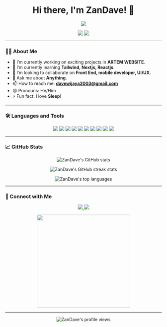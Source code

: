 <h1 align="center">Hi there, I'm ZanDave! 👋</h1>

<p align="center">
  <a href="https://github.com/ZanDave">
    <img src="https://readme-typing-svg.herokuapp.com?color=F75C7E&center=true&vCenter=true&lines=Front+End+Developer;Tech+Enthusiast;Always+Learning+New+Things!;Welcome+to+my+GitHub!">
  </a>
</p>

<p align="center">
  <a href="https://www.linkedin.com/in/davidwijaya1">
    <img src="https://img.shields.io/badge/LinkedIn-0077B5?style=for-the-badge&logo=linkedin&logoColor=white">
  </a>
  <a href="mailto:davewijaya2003@gmail.com">
    <img src="https://img.shields.io/badge/Email-D14836?style=for-the-badge&logo=gmail&logoColor=white">
  </a>
</p>

---

### 👨‍💻 About Me

- 🔭 I’m currently working on exciting projects in **ARTEM WEBSITE**.
- 🌱 I’m currently learning **Tailwind, Nextjs, Reactjs**.
- 👯 I’m looking to collaborate on **Front End, mobile developer, UI/UX**.
- 💬 Ask me about **Anything**.
- 📫 How to reach me: **davewijaya2003@gmail.com**
- 😄 Pronouns: He/Him
- ⚡ Fun fact: I love **Sleep**!

---

### 🛠️ Languages and Tools

<p align="center">
  <img src="https://img.shields.io/badge/HTML5-E34F26?style=for-the-badge&logo=html5&logoColor=white">
  <img src="https://img.shields.io/badge/CSS3-1572B6?style=for-the-badge&logo=css3&logoColor=white">
  <img src="https://img.shields.io/badge/JavaScript-323330?style=for-the-badge&logo=javascript&logoColor=F7DF1E">
  <img src="https://img.shields.io/badge/Next.js-000000?style=for-the-badge&logo=nextdotjs&logoColor=white">
  <img src="https://img.shields.io/badge/Tailwind_CSS-38B2AC?style=for-the-badge&logo=tailwind-css&logoColor=white">
  <img src="https://img.shields.io/badge/React-20232A?style=for-the-badge&logo=react&logoColor=61DAFB">
  <img src="https://img.shields.io/badge/MongoDB-4EA94B?style=for-the-badge&logo=mongodb&logoColor=white">
  <img src="https://img.shields.io/badge/Python-FFD43B?style=for-the-badge&logo=python&logoColor=blue">
  <img src="https://img.shields.io/badge/Kotlin-0095D5?style=for-the-badge&logo=kotlin&logoColor=white">
  <img src="https://img.shields.io/badge/Android-3DDC84?style=for-the-badge&logo=android&logoColor=white">
</p>

---

### 📈 GitHub Stats

<p align="center">
  <img src="https://github-readme-stats.vercel.app/api?username=ZanDave&show_icons=true&theme=radical" alt="ZanDave's GitHub stats">
</p>

<p align="center">
  <img src="https://github-readme-streak-stats.herokuapp.com/?user=ZanDave&theme=radical" alt="ZanDave's GitHub streak stats">
</p>

<p align="center">
  <img src="https://github-readme-stats.vercel.app/api/top-langs/?username=ZanDave&layout=compact&theme=radical" alt="ZanDave's top languages">
</p>

---

### 🔗 Connect with Me

<p align="center">
  <a href="https://www.linkedin.com/in/davidwijaya1">
    <img src="https://img.shields.io/badge/LinkedIn-0077B5?style=for-the-badge&logo=linkedin&logoColor=white">
  </a>
  <a href="mailto:davewijaya2003@gmail.com">
    <img src="https://img.shields.io/badge/Email-D14836?style=for-the-badge&logo=gmail&logoColor=white">
  </a>
</p>

<p align="center">
  <img src="https://media.giphy.com/media/26tn33aiTi1jkl6H6/giphy.gif" width="300"/>
</p>

---

<p align="center">
  <img src="https://komarev.com/ghpvc/?username=ZanDave&style=flat-square&color=blue" alt="ZanDave's profile views" />
</p>
